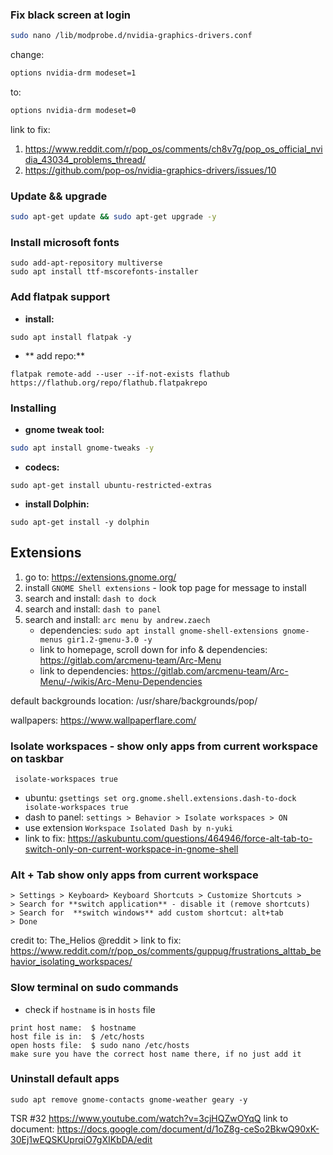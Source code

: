 ### Fix black screen at login

``` bash
sudo nano /lib/modprobe.d/nvidia-graphics-drivers.conf
```

change: 

```  bash
options nvidia-drm modeset=1
```

to:

```  bash
options nvidia-drm modeset=0 
```

link to fix:
  1. https://www.reddit.com/r/pop_os/comments/ch8v7g/pop_os_official_nvidia_43034_problems_thread/
  2. https://github.com/pop-os/nvidia-graphics-drivers/issues/10
  
### Update && upgrade
``` bash
sudo apt-get update && sudo apt-get upgrade -y
```

### Install microsoft fonts
```
sudo add-apt-repository multiverse
sudo apt install ttf-mscorefonts-installer
```

### Add flatpak support
- **install:**
```
sudo apt install flatpak -y
```

- ** add repo:**
```
flatpak remote-add --user --if-not-exists flathub https://flathub.org/repo/flathub.flatpakrepo
```

### Installing

- **gnome tweak tool:**
``` bash
sudo apt install gnome-tweaks -y
```

- **codecs:**
```
sudo apt-get install ubuntu-restricted-extras
```

- **install Dolphin:**
```
sudo apt-get install -y dolphin
```


## Extensions

1. go to: https://extensions.gnome.org/
2. install `GNOME Shell extensions` - look top page for message to install
3. search and install: `dash to dock`
4. search and install: `dash to panel`
5. search and install: `arc menu by andrew.zaech`
    - dependencies: `sudo apt install gnome-shell-extensions gnome-menus gir1.2-gmenu-3.0 -y`
    - link to homepage, scroll down for info & dependencies: https://gitlab.com/arcmenu-team/Arc-Menu
    - link to dependencies: https://gitlab.com/arcmenu-team/Arc-Menu/-/wikis/Arc-Menu-Dependencies

default backgrounds location: /usr/share/backgrounds/pop/

wallpapers: https://www.wallpaperflare.com/

### Isolate workspaces - show only apps from current workspace on taskbar
` isolate-workspaces true`
- ubuntu: `gsettings set org.gnome.shell.extensions.dash-to-dock isolate-workspaces true`
- dash to panel: `settings > Behavior > Isolate workspaces > ON`
- use extension `Workspace Isolated Dash by n-yuki`
- link to fix: https://askubuntu.com/questions/464946/force-alt-tab-to-switch-only-on-current-workspace-in-gnome-shell

### Alt + Tab show only apps from current workspace
```
> Settings > Keyboard> Keyboard Shortcuts > Customize Shortcuts >
> Search for **switch application** - disable it (remove shortcuts)
> Search for  **switch windows** add custom shortcut: alt+tab
> Done
```
credit to: The_Helios @reddit > link to fix: https://www.reddit.com/r/pop_os/comments/guppug/frustrations_alttab_behavior_isolating_workspaces/

### Slow terminal on sudo commands
- check if `hostname` is in `hosts` file
```
print host name:  $ hostname 
host file is in:  $ /etc/hosts
open hosts file:  $ sudo nano /etc/hosts
make sure you have the correct host name there, if no just add it
```

### Uninstall default apps
```
sudo apt remove gnome-contacts gnome-weather geary -y
```

TSR #32 https://www.youtube.com/watch?v=3cjHQZwOYqQ
link to document: https://docs.google.com/document/d/1oZ8g-ceSo2BkwQ90xK-30Ej1wEQSKUprqiO7gXIKbDA/edit



